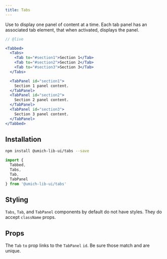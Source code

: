 ```yaml
---
title: Tabs
---
```


Use to display one panel of content at a time. Each tab panel has an associated tab element, that when activated, displays the panel.

```jsx
// @live

<Tabbed>
  <Tabs>
    <Tab to="#section1">Section 1</Tab>
    <Tab to="#section2">Section 2</Tab>
    <Tab to="#section3">Section 3</Tab>
  </Tabs>

  <TabPanel id="section1">
    Section 1 panel content.
  </TabPanel>
  <TabPanel id="section2">
    Section 2 panel content.
  </TabPanel>
  <TabPanel id="section3">
    Section 3 panel content.
  </TabPanel>
</Tabbed>
```

## Installation

```sh
npm install @umich-lib-ui/tabs --save
```

```js
import {
  Tabbed,
  Tabs,
  Tab,
  TabPanel
} from '@umich-lib-ui/tabs'
```

## Styling

`Tabs`, `Tab`, and `TabPanel` components by default do not have styles. They do accept `className` props.

## Props

The `Tab` `to` prop links to the `TabPanel` `id`. Be sure those match and are unique.